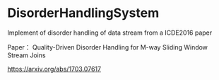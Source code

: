 # DisorderHandlingSystem
Implement of disorder handling of data stream from a ICDE2016 paper

Paper： Quality-Driven Disorder Handling for M-way Sliding Window Stream Joins


https://arxiv.org/abs/1703.07617
